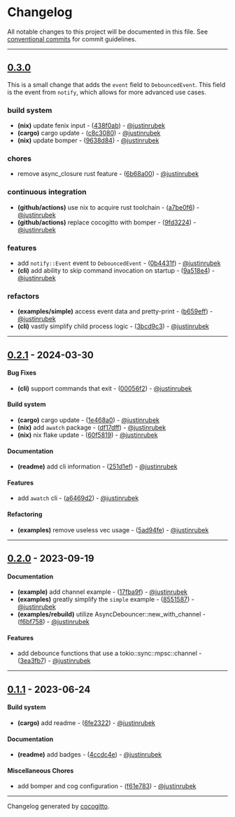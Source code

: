 # Changelog
All notable changes to this project will be documented in this file. See [conventional commits](https://www.conventionalcommits.org/) for commit guidelines.

- - -

## [0.3.0](https://github.com/justinrubek/async-watcher/releases/tag/0.3.0)

This is a small change that adds the `event` field to `DebouncedEvent`.
This field is the event from `notify`, which allows for more advanced use cases.

### build system
- **(nix)** update fenix input - ([438f0ab](https://github.com/justinrubek/async-watcher/commit/438f0aba8fa3690afbe52146e5a3c49c5b871adf)) - [@justinrubek](https://github.com/justinrubek)
- **(cargo)** cargo update - ([c8c3080](https://github.com/justinrubek/async-watcher/commit/c8c3080e4230d20e2253a30b61dc606c7d79df33)) - [@justinrubek](https://github.com/justinrubek)
- **(nix)** update bomper - ([9638d84](https://github.com/justinrubek/async-watcher/commit/9638d84c67446412a9c90437468b8e51a5a62156)) - [@justinrubek](https://github.com/justinrubek)

### chores
- remove async_closure rust feature - ([6b68a00](https://github.com/justinrubek/async-watcher/commit/6b68a00b2644048a51b08c3377ad0516a7612160)) - [@justinrubek](https://github.com/justinrubek)

### continuous integration
- **(github/actions)** use nix to acquire rust toolchain - ([a7be0f6](https://github.com/justinrubek/async-watcher/commit/a7be0f6b84a4407e9a4cfc11f18f3c89959c665c)) - [@justinrubek](https://github.com/justinrubek)
- **(github/actions)** replace cocogitto with bomper - ([9fd3224](https://github.com/justinrubek/async-watcher/commit/9fd32242211bed17f3113b76c137e9585188b3db)) - [@justinrubek](https://github.com/justinrubek)

### features
- add `notify::Event` event to `DebouncedEvent` - ([0b4431f](https://github.com/justinrubek/async-watcher/commit/0b4431ff7359f5ddb8546262bba0cb97f0810578)) - [@justinrubek](https://github.com/justinrubek)
- **(cli)** add ability to skip command invocation on startup - ([9a518e4](https://github.com/justinrubek/async-watcher/commit/9a518e45a97c2b0f94c54b8778a69fd1d05ac31c)) - [@justinrubek](https://github.com/justinrubek)

### refactors
- **(examples/simple)** access event data and pretty-print - ([b659eff](https://github.com/justinrubek/async-watcher/commit/b659eff2642e194d0ac4b1a9a0a0a13ccbca1dfe)) - [@justinrubek](https://github.com/justinrubek)
- **(cli)** vastly simplify child process logic - ([3bcd9c3](https://github.com/justinrubek/async-watcher/commit/3bcd9c3785a76638eced99fd69ce2cf9f24d3cdd)) - [@justinrubek](https://github.com/justinrubek)

- - -
## [0.2.1](https://github.com/justinrubek/async-watcher/compare/5ad94fea49d19cf12c5fc19aeedfe4ba5d55ab2f..0.2.1) - 2024-03-30
#### Bug Fixes
- **(cli)** support commands that exit - ([00056f2](https://github.com/justinrubek/async-watcher/commit/00056f2cc88535c96ecc306e57322ab25268223d)) - [@justinrubek](https://github.com/justinrubek)
#### Build system
- **(cargo)** cargo update - ([1e468a0](https://github.com/justinrubek/async-watcher/commit/1e468a058194572776c5e7f211e49287dd76a9d2)) - [@justinrubek](https://github.com/justinrubek)
- **(nix)** add `awatch` package - ([df17dff](https://github.com/justinrubek/async-watcher/commit/df17dff798e6a47db9938420e7bf207fd65b4318)) - [@justinrubek](https://github.com/justinrubek)
- **(nix)** nix flake update - ([60f5819](https://github.com/justinrubek/async-watcher/commit/60f58198a6f69d69623a4a48c6114dc3634ad308)) - [@justinrubek](https://github.com/justinrubek)
#### Documentation
- **(readme)** add cli information - ([251d1ef](https://github.com/justinrubek/async-watcher/commit/251d1ef27880aa8ed8f79fb6caaf8a96b5f8d7f9)) - [@justinrubek](https://github.com/justinrubek)
#### Features
- add `awatch` cli - ([a6469d2](https://github.com/justinrubek/async-watcher/commit/a6469d2da459bf22f57f33d955bd6bf0864b3b1e)) - [@justinrubek](https://github.com/justinrubek)
#### Refactoring
- **(examples)** remove useless vec usage - ([5ad94fe](https://github.com/justinrubek/async-watcher/commit/5ad94fea49d19cf12c5fc19aeedfe4ba5d55ab2f)) - [@justinrubek](https://github.com/justinrubek)

- - -

## [0.2.0](https://github.com/justinrubek/async-watcher/compare/0.1.1..0.2.0) - 2023-09-19
#### Documentation
- **(example)** add channel example - ([17fba9f](https://github.com/justinrubek/async-watcher/commit/17fba9fc5f8dd9481b82336306c3292c37bf50ee)) - [@justinrubek](https://github.com/justinrubek)
- **(examples)** greatly simplify the `simple` example - ([8551587](https://github.com/justinrubek/async-watcher/commit/85515876715952addfc2ca789671da5eb6ef5b67)) - [@justinrubek](https://github.com/justinrubek)
- **(examples/rebuild)** utilize AsyncDebouncer::new_with_channel - ([f6bf758](https://github.com/justinrubek/async-watcher/commit/f6bf758cca54288a3f5f8b6b1896ace53de54b83)) - [@justinrubek](https://github.com/justinrubek)
#### Features
- add debounce functions that use a tokio::sync::mpsc::channel - ([3ea3fb7](https://github.com/justinrubek/async-watcher/commit/3ea3fb790ecc0af580f7d1e8580c26e11b5d24ef)) - [@justinrubek](https://github.com/justinrubek)

- - -

## [0.1.1](https://github.com/justinrubek/async-watcher/compare/0.1.0..0.1.1) - 2023-06-24
#### Build system
- **(cargo)** add readme - ([6fe2322](https://github.com/justinrubek/async-watcher/commit/6fe23223df2aa2ff13ac119eaa8fa37ff41864b7)) - [@justinrubek](https://github.com/justinrubek)
#### Documentation
- **(readme)** add badges - ([4ccdc4e](https://github.com/justinrubek/async-watcher/commit/4ccdc4ed69870a9d1aa64031206441da12ebd1bc)) - [@justinrubek](https://github.com/justinrubek)
#### Miscellaneous Chores
- add bomper and cog configuration - ([f61e783](https://github.com/justinrubek/async-watcher/commit/f61e783c13766422e8bdc28e69f91c854919b2e4)) - [@justinrubek](https://github.com/justinrubek)

- - -

Changelog generated by [cocogitto](https://github.com/cocogitto/cocogitto).
